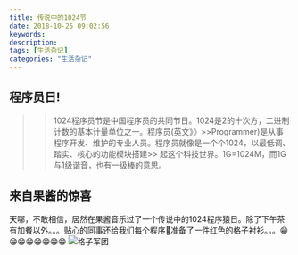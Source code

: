 ```yaml
---
title: 传说中的1024节
date: 2018-10-25 09:02:56
keywords:
description:
tags: [生活杂记]
categories: "生活杂记"
---
```

## 程序员日!
>> 1024程序员节是中国程序员的共同节日。1024是2的十次方，二进制计数的基本计量单位之一。程序员(英文》》>>Programmer)是从事程序开发、维护的专业人员。程序员就像是一个个1024，以最低调、踏实、核心的功能模块搭建>> 起这个科技世界。1G=1024M，而1G与1级谐音，也有一级棒的意思。

## 来自果酱的惊喜

天哪，不敢相信，居然在果酱音乐过了一个传说中的1024程序猿日。除了下午茶有加餐以外。。。贴心的同事还给我们每个程序🐒准备了一件红色的格子衬衫。。。😁😁😁😁😁😁😁😁
![格子军团](https://img.jammyfm.com/media/jedmm/201812251122.jpeg)

